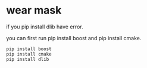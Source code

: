 # wear mask #
if you pip install dlib have error.

you can first run pip install boost and pip install cmake.

```
pip install boost
pip install cmake
pip install dlib
```
